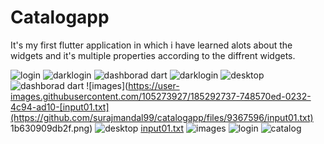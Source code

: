 # Catalogapp
It's my first flutter application in which i have learned alots about the widgets and it's multiple properties according to the diffrent widgets.

![login](https://user-images.githubusercontent.com/105273927/185292726-7d73b3da-6177-4222-95ca-2dce0adef7d5.png)
![darklogin](https://user-images.githubusercontent.com/105273927/185292728-d42cb75f-07e1-4847-b271-9311193faffa.png)
![dashborad dart](https://user-images.githubusercontent.com/105273927/185292730-aac20a05-b8f9-4719-a44b-a3b27b8d4dbf.png)
![darklogin](https://user-images.githubusercontent.com/105273927/185292732-d88ecf17-a5ab-41dc-b9ca-315e98d5d948.png)
![desktop](https://user-images.githubusercontent.com/105273927/185292733-17f09fbc-ca82-4700-a7c2-a83ab9a97a3f.png)
![dashborad dart](https://user-images.githubusercontent.com/105273927/185292735-855ec180-c9b6-45c2-be48-590faf8ae5aa.png)
![images](https://user-images.githubusercontent.com/105273927/185292737-748570ed-0232-4c94-ad10-[input01.txt](https://github.com/surajmandal99/catalogapp/files/9367596/input01.txt)
1b630909db2f.png)
![desktop](https://user-images.githubusercontent.com/105273927/185292739-eb8b1d86-9c99-41f7-8883-b5bf9dab77df.png)
[input01.txt](https://github.com/surajmandal99/catalogapp/files/9367597/input01.txt)
![images](https://user-images.githubusercontent.com/105273927/185292740-c24d87ff-4fb5-4ced-84fa-213c9b04c9db.png)
![login](https://user-images.githubusercontent.com/105273927/185292743-26568551-a8c2-4732-bf15-e8b44974a3b0.png)
![catalog](https://user-images.githubusercontent.com/105273927/185292744-458b6105-019c-464f-bdcb-67ba675895a0.png)
